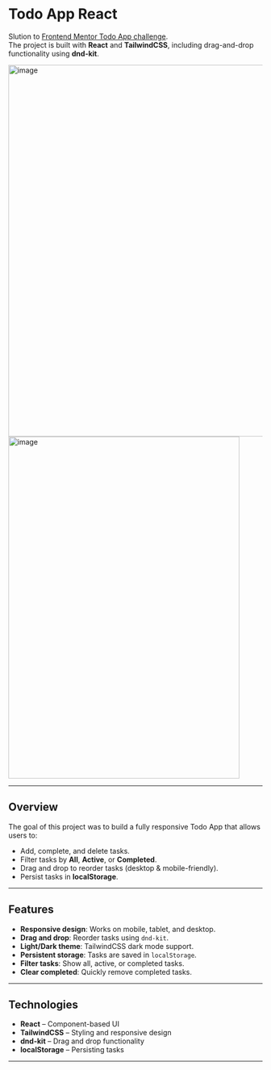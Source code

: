 # Todo App React

Slution to [Frontend Mentor Todo App challenge](https://www.frontendmentor.io/challenges/todo-app-Su1_KokOW).  
The project is built with **React** and **TailwindCSS**, including drag-and-drop functionality using **dnd-kit**.

<img width="1530" height="737" alt="image" src="https://github.com/user-attachments/assets/536768bc-ea87-4d04-8593-6a66fd66b1bb" />
<img width="458" height="678" alt="image" src="https://github.com/user-attachments/assets/63ffe3b5-a1f7-4019-a6a0-53e92e71f278" />

---

## Overview

The goal of this project was to build a fully responsive Todo App that allows users to:

- Add, complete, and delete tasks.
- Filter tasks by **All**, **Active**, or **Completed**.
- Drag and drop to reorder tasks (desktop & mobile-friendly).
- Persist tasks in **localStorage**.

---

## Features

- **Responsive design**: Works on mobile, tablet, and desktop.  
- **Drag and drop**: Reorder tasks using `dnd-kit`.  
- **Light/Dark theme**: TailwindCSS dark mode support.  
- **Persistent storage**: Tasks are saved in `localStorage`.  
- **Filter tasks**: Show all, active, or completed tasks.  
- **Clear completed**: Quickly remove completed tasks.  

---

## Technologies

- **React** – Component-based UI  
- **TailwindCSS** – Styling and responsive design  
- **dnd-kit** – Drag and drop functionality  
- **localStorage** – Persisting tasks  

---

